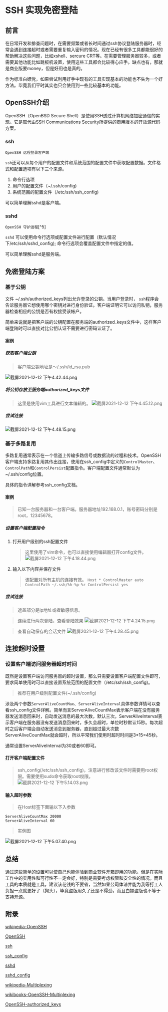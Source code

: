 # SSH 实现免密登陆

## 前言

在日常开发和排查问题时，在需要频繁或者长时间通过ssh协议登陆服务器时，经常会遇到连接超时或者需要重复输入密码的情况。现在已经有很多工具都能很好的帮助解决这些问题，比如xshell、sercure CRT等。在需要管理服务器较多，或者需要其他功能比如跳板机设置，使用这些工具都会比较得心应手。缺点也有，那就是商业版要money，但是好用也是真的。

作为标准白嫖党，如果尝试利用好手中现有的工具实现基本的功能也不失为一个好方法。毕竟我们平时其实也只会使用到一些比较基本的功能。

## OpenSSH介绍

OpenSSH（OpenBSD Secure Shell）是使用SSH透过计算机网络加密通信的实现。它是取代由SSH Communications Security所提供的商用版本的开放源代码方案。

### ssh

`OpenSSH 远程登录客户端`

`ssh`还可以从每个用户的配置文件和系统范围的配置文件中获取配置数据。文件格式和配置选项有以下三个来源。

1.  命令行选项
1.  用户的配置文件（~/.ssh/config)
1.  系统范围的配置文件（/etc/ssh/ssh_config)

可以简单理解sshd是客户端。

### sshd

`OpenSSH 守护进程`[^5]

`sshd` 可以使用命令行选项或配置文件进行配置（默认情况下/etc/ssh/sshd_config); 命令行选项会覆盖配置文件中指定的值。

可以简单理解sshd是服务端。

## 免密登陆方案

### 基于公钥

文件 ~/.ssh/authorized_keys列出允许登录的公钥。当用户登录时， `ssh`程序会告诉服务器它想使用哪个密钥对进行身份验证。客户端证明它可以访问私钥，服务器检查相应的公钥是否有权接受该帐户。

简单来说就是把客户端的公钥配置在服务端的authorized_keys文件中，这样客户端登陆时可以直接对比公钥认证不需要进行密码认证了。

#### 案例

##### 获取客户端公钥

> 客户端公钥地址是～/.ssh/id_rsa.pub

![截屏2021-12-12 下午4.42.44.png](https://p1-juejin.byteimg.com/tos-cn-i-k3u1fbpfcp/5ff7a1a50b6b457dac513c08c0e99f9b~tplv-k3u1fbpfcp-watermark.image?)

##### 将公钥存放至服务端authorized_keys文件

> 这里是使用vim工具进行文本编辑的。
> ![截屏2021-12-12 下午4.45.12.png](https://p1-juejin.byteimg.com/tos-cn-i-k3u1fbpfcp/b821b7de369844b2a6d69e819623c177~tplv-k3u1fbpfcp-watermark.image?)

##### 尝试连接

![截屏2021-12-12 下午4.48.15.png](https://p1-juejin.byteimg.com/tos-cn-i-k3u1fbpfcp/1591f69e84f14eb7be775182b24f2d92~tplv-k3u1fbpfcp-watermark.image?)

### 基于多路复用

多路复用通常表示在一个信道上传输多路信号或数据流的过程和技术。OpenSSH 客户端支持多路复用其传出连接，使用在ssh_config中定义的`ControlMaster`、`ControlPath`和`ControlPersist`配置指令。客户端配置文件通常默认为~/.ssh/config位置。

具体的指令详解参考ssh_config文档。

#### 案例

> 已知一台服务器和一台客户端。服务器地址192.168.0.1，账号密码分别是root，12345678。

##### 设置客户端配置指令

1.  打开用户级别的ssh配置文件
    > 这里使用了vim命令，也可以直接使用编辑器打开config文件。
    > ![截屏2021-12-12 下午4.18.44.png](https://p9-juejin.byteimg.com/tos-cn-i-k3u1fbpfcp/d319b2f35f394fa98741bdb501057983~tplv-k3u1fbpfcp-watermark.image?)
2.  输入以下内容并保存文件
    > 该配置对所有主机的连接有效。
        ```
        Host *
            ControlMaster auto
            ControlPath ~/.ssh/%h-%p-%r
            ControlPersist yes
        ```

##### 尝试连接

> 遮盖部分是ip地址或者敏感信息。

> 连续进行两次登陆，查看登陆效果
> ![截屏2021-12-12 下午4.24.15.png](https://p1-juejin.byteimg.com/tos-cn-i-k3u1fbpfcp/acc1afa275da4fc9859d8f65608075ec~tplv-k3u1fbpfcp-watermark.image?)

> 查看自动保存的会话文件
> ![截屏2021-12-12 下午4.28.45.png](https://p6-juejin.byteimg.com/tos-cn-i-k3u1fbpfcp/bafd5566fcd146a095711c722f709dea~tplv-k3u1fbpfcp-watermark.image?)

## 连接超时设置

### 设置客户端访问服务器超时时间

既然是设置客户端访问服务器的超时设置，那么只需要设置客户端配置文件即可，要求简单使用时可以直接设置系统范围的配置文件（/etc/ssh/ssh_config)。

> 推荐在用户级别配置文件(~/.ssh/config)

涉及两个参数`ServerAliveCountMax`、`ServerAliveInterval`具体参数详情可以查看ssh_config文件详解。简单而言ServerAliveCountMax表示客户端在没有服务器发送消息回来时，自动发送消息的最大次数，默认三次。ServerAliveInterval表示客户端在服务器没有发送消息回来时，多久会超时，单位时秒默认15秒。每次超时之后客户端会自动发送消息到服务器，直到超过最大次数ServerAliveCountMax就会超时，所以平常我们使用时超时时间是3\*15=45秒。

通常设置ServerAliveInterval为30或者60即可。

#### 打开客户端配置文件

> ssh_config(/etc/ssh/ssh_config)，注意进行修改该文件时需要用root权限。需要使用sudo命令获取root权限。
> ![截屏2021-12-12 下午5.14.03.png](https://p6-juejin.byteimg.com/tos-cn-i-k3u1fbpfcp/5f054fff0ec64eb899700b586b180258~tplv-k3u1fbpfcp-watermark.image?)

#### 输入超时参数

> 在Host标签下面输以下入参数

```
ServerAliveCountMax 20000
ServerAliveInterval 60
```

> 实例图

![截屏2021-12-12 下午5.07.40.png](https://p9-juejin.byteimg.com/tos-cn-i-k3u1fbpfcp/2f59e032e36f4682865c50d7eebde981~tplv-k3u1fbpfcp-watermark.image?)

## 总结

通过这些简单的设置可以使自己也能体验到商业软件开箱即用的功能。但是在实际工作中的实用性和可行性不一定会好，特别是需要考虑权限和安全性的情况。而且工具的本质就是工具，建议该花钱的不要省，当然如果公司体谅并能为我等打工人负担一点就更好了（狗头），毕竟盗版用久了还是不得劲，而且白嫖盗版也不等于支持开源。

## 附录

[wikipedia-OpenSSH](https://zh.wikipedia.org/wiki/OpenSSH)

[OpenSSH](https://www.openssh.com/)

[ssh](https://man.openbsd.org/ssh.1)

[ssh_config](https://man.openbsd.org/ssh_config)

[sshd](https://man.openbsd.org/sshd.8)

[sshd_config](https://man.openbsd.org/sshd_config.5)

[wikipedia-Multiplexing](https://zh.wikipedia.org/wiki/%E5%A4%9A%E8%B7%AF%E5%A4%8D%E7%94%A8)

[wikibooks-OpenSSH-Multiplexing](https://en.wikibooks.org/wiki/OpenSSH/Cookbook/Multiplexing)

[OpenSSH-authorized_keys](https://man.openbsd.org/sshd.8#AUTHORIZED_KEYS_FILE_FORMAT)
